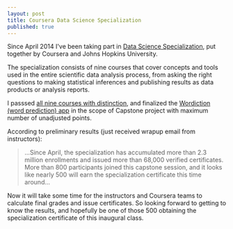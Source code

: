 ```yaml
---
layout: post
title: Coursera Data Science Specialization
published: true
---
```


Since April 2014 I've been taking part in [Data Science Specialization](https://www.coursera.org/specialization/jhudatascience/1 "Data Science Specialization"), put together by Coursera and Johns Hopkins University.

The specialization consists of nine courses that cover concepts and tools used in the entire scientific data analysis process, from asking the right questions to making statistical inferences and publishing results as data products or analysis reports.

I passsed [all nine courses with distinction](https://www.coursera.org/user/i/1edc8d3ef9cd19db7707129ae7827eb7), and finalized the [Wordiction (word prediction) app](/apps/wordiction "Wordiction (word prediction) app") in the scope of Capstone project with maximum number of unadjusted points.

According to preliminary results (just received wrapup email from instructors):

> ...Since April, the specialization has accumulated more than 2.3 million enrollments and issued more than 68,000 verified certificates. More than 800 participants joined this capstone session, and it looks like nearly 500 will earn the specialization certificate this time around...

Now it will take some time for the instructors and Coursera teams to calculate final grades and issue certificates. So looking forward to getting to know the results, and hopefully be one of those 500 obtaining the specialization certificate of this inaugural class.
